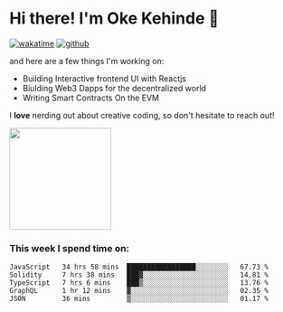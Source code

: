 # Hi there! I'm Oke Kehinde :cowboy_hat_face:

[![wakatime](https://wakatime.com/badge/user/5f3f42a0-7b4f-4c4b-b2da-012c5ac2fa62.svg)](https://wakatime.com/@5f3f42a0-7b4f-4c4b-b2da-012c5ac2fa62)
[![github](https://img.shields.io/github/followers/okeken?logo=github&style=plastic)](https://github.com/okeken?tab=followers)

and here are a few things I'm working on:

- Building Interactive frontend UI with Reactjs
- Biulding Web3 Dapps for the decentralized world
- Writing Smart Contracts On the EVM

I **love** nerding out about creative coding, so don't hesitate to reach out!


<img height="180em" src="https://github-readme-stats.vercel.app/api?username=okeken&show_icons=true&hide_border=true&&count_private=true&include_all_commits=true" />

### This week I spend time on:

<!--START_SECTION:waka-->
```text
JavaScript   34 hrs 58 mins  █████████████████░░░░░░░░   67.73 % 
Solidity     7 hrs 38 mins   ███▓░░░░░░░░░░░░░░░░░░░░░   14.81 % 
TypeScript   7 hrs 6 mins    ███▒░░░░░░░░░░░░░░░░░░░░░   13.76 % 
GraphQL      1 hr 12 mins    ▓░░░░░░░░░░░░░░░░░░░░░░░░   02.35 % 
JSON         36 mins         ▒░░░░░░░░░░░░░░░░░░░░░░░░   01.17 % 
```
<!--END_SECTION:waka-->
